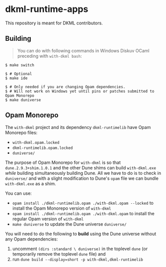 # dkml-runtime-apps

This repository is meant for DKML contributors.

## Building

> You can do with following commands in Windows Diskuv OCaml
> preceding with `with-dkml bash`:

```console
$ make switch

$ # Optional
$ make ide

$ # Only needed if you are changing Opam dependencies.
$ # Will not work on Windows yet until pins or patches submitted to Opam Monorepo
$ make duniverse
```

## Opam Monorepo

The `with-dkml` project and its dependency `dkml-runtimelib` have Opam Monorepo files:
* `with-dkml.opam.locked`
* `dkml-runtimelib.opam.locked`
* `duniverse/`

The purpose of Opam Monorepo for `with-dkml` is so that `dune.2.9.3+shim.1.0.1` and the other Dune
shims can build `with-dkml.exe` _while_ building simultaneously building Dune. All we have to do is to check in
`duniverse/` and with a slight modification to Dune's `opam` file we can bundle `with-dkml.exe`
as a shim.

You can use:
* `opam install ./dkml-runtimelib.opam ./with-dkml.opam --locked` to install the Opam Monorepo version of `with-dkml`
* `opam install ./dkml-runtimelib.opam ./with-dkml.opam` to install the regular Opam version of `with-dkml`
* `make duniverse` to update the Dune universe `duniverse/`

You will need to do the following to **build** using the Dune universe without any Opam dependencies:
1. uncomment `(dirs :standard \ duniverse)` in the toplevel `dune` (or temporarily remove the toplevel `dune` file) and
2. run `dune build --display=short -p with-dkml,dkml-runtimelib`
